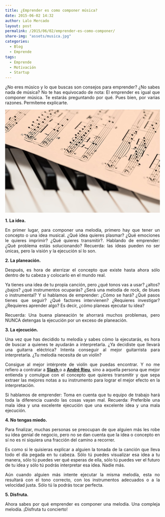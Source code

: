 ```yaml
---
title: ¿Emprender es como componer música?
date: 2015-06-02 14:32
author: Lalo Mercado
layout: post
permalink: /2015/06/02/emprender-es-como-componer/
share-img: "assets/musica.jpg"
categories:
  - Blog
  - Emprende
tags:
  - Emprende
  - Motivación
  - Startup
---
```

<p style="text-align: justify;">
  ¿No eres músico y lo que buscas son consejos para emprender? ¿No sabes nada de música? No te has equivocado de nota: El emprender es igual que componer música. Te estarás preguntando por qué. Pues bien, por varias razones. Permíteme explicarte.
</p>

<p align="center">
  <img width="600" src="/assets/musica.jpg"> 
</p>

<p style="text-align: justify;">
  <strong>1. La idea.</strong>
</p>

<p style="text-align: justify;">
  En primer lugar, para componer una melodía, primero hay que tener un concepto o una idea musical. ¿Qué idea quieres plasmar? ¿Qué emociones le quieres imprimir? ¿Qué quieres transmitir?. Hablando de emprender: ¿Qué problema estás solucionando? Recuerda: las ideas pueden no ser únicas, pero la visión y la ejecución sí lo son.
</p>

<p style="text-align: justify;">
  <span id="more-111672"></span><strong>2. La planeación.</strong>
</p>

<p style="text-align: justify;">
  Después, es hora de aterrizar el concepto que existe hasta ahora sólo dentro de tu cabeza y colocarlo en el mundo real.
</p>

<p style="text-align: justify;">
  Ya tienes una idea de tu propia canción, pero ¿qué tonos vas a usar? ¿altos? ¿bajos? ¿qué instrumentos ocuparás? ¿Será una melodía de rock, de blues o instrumental? Y si hablamos de emprender: ¿Cómo se hará? ¿Qué pasos tienes que seguir? ¿Qué factores intervienen? ¿Requieres investigar? ¿Requieres aprender algo? Es decir, ¿cómo planeas ejecutar tu idea?
</p>

<p style="text-align: justify;">
  Recuerda: Una buena planeación te ahorrará muchos problemas, pero NUNCA detengas la ejecución por un exceso de planeación.
</p>

<p style="text-align: justify;">
  <strong>3. La ejecución.</strong>
</p>

<p style="text-align: justify;">
  Una vez que has decidido tu melodía y sabes cómo la ejecutarás, es hora de buscar a quienes te ayudarán a interpretarla. ¿Ya decidiste que llevará una guitarra eléctrica? Intenta conseguir al mejor guitarrista para interpretarla. ¿Tu melodía necesita de un violín?
</p>

<p style="text-align: justify;">
  Consigue al mejor intérprete de violín que puedas encontrar. Y no me refiero a contratar a <strong><a href="http://en.wikipedia.org/wiki/Slash_%28musician%29" target="_blank">Slash </a></strong>o a <strong><a href="http://en.wikipedia.org/wiki/Andr%C3%A9_Rieu" target="_blank">André Rieu</a></strong>, sino a aquella persona que mejor entienda y comulgue con el concepto que quieres transmitir y que sepa extraer las mejores notas a su instrumento para lograr el mejor efecto en la interpretación.
</p>

<p style="text-align: justify;">
  Si hablamos de emprender: Toma en cuenta que tu equipo de trabajo hará toda la diferencia cuando las cosas vayan mal. Recuerda: Preferible una mala idea y una excelente ejecución que una excelente idea y una mala ejecución.
</p>

<p style="text-align: justify;">
  <strong>4. No tengas miedo.</strong>
</p>

<p style="text-align: justify;">
  Para finalizar, muchas personas se preocupan de que alguien más les robe su idea genial de negocio, pero no se dan cuenta que la idea o concepto en sí no es ni siquiera una fracción del camino a recorrer.
</p>

<p style="text-align: justify;">
  Es como si le quisieras explicar a alguien la tonada de la canción que lleva todo el día pegada en tu cabeza. Sólo tú puedes visualizar esa idea a tu manera, sólo tú puedes ver qué esperas de ella, sólo tú puedes ver el futuro de tu idea y sólo tú podrás interpretar esa idea. Nadie más.
</p>

<p style="text-align: justify;">
  Aún cuando alguien más intente ejecutar la misma melodía, esta no resultará con el tono correcto, con los instrumentos adecuados o a la velocidad justa. Sólo tú la podrás tocar perfecta.
</p>

<p style="text-align: justify;">
  <strong>5. Disfruta.</strong>
</p>

<p style="text-align: justify;">
  Ahora sabes por qué emprender es componer una melodía. Una compleja melodía. ¡Disfruta tu concierto!
</p>
